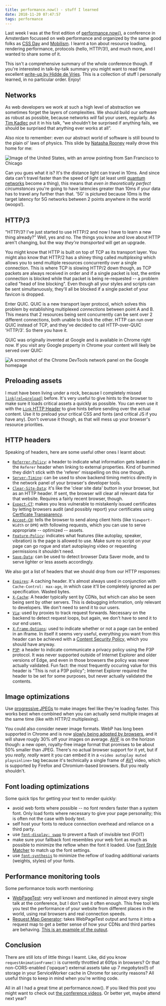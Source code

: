 ```yaml
---
title: performance.now() - stuff I learned
date: 2018-11-20 07:47:57
tags: performance
---
```


Last week I was at the first edition of [performance.now()](https://perfnow.nl), a conference in Amsterdam focussed on web performance and organized by the same good folks as [CSS Day](https://cssday.nl) and [Mobilism](https://mobilism.nl). I learnt a ton about resource loading, rendering performance, protocols (hello, HTTP/3!), and much more, and I wanted to share some of it.

<!-- more -->

This isn't a comprehensive summary of the whole conference though. If you're interested in talk-by-talk summary you might want to read the excellent [write-up by Hidde de Vries](https://hiddedevries.nl/en/blog/). This is a collection of stuff I personally learned, in no particular order. Enjoy!

## Networks

As web developers we work at such a high level of abstraction we sometimes forget the layers of complexities. We should build our software as robust as possible, because networks _will_ fail your users, regularly. As [Tim Kadlec](https://twitter.com/tkadlec) put it in his talk, “we shouldn’t be surprised if anything fails, we should be surprised that anything ever works at all”.

Also nice to remember: even our abstract world of software is still bound to the plain ol' laws of physics. This slide by [Natasha Rooney](https://twitter.com/thisNatasha) really drove this home for me:

![Image of the United States, with an arrow pointing from San Francisco to Chicago](./5g.jpg)

Can you gues what it is? It's the distance light can travel in 10ms. And since data can't travel faster than the speed of light (at least until [quantum networks](https://en.wikipedia.org/wiki/Quantum_network) become a thing), this means that _even in theoretically perfect circumstances_ you're going to have latencies greater than 10ms if your data has to travel any further than that. '5G' is pictured because 10ms is the target latency for 5G networks between 2 points anywhere in the world (woops!).

## HTTP/3

"HTTP/3? I've just started to use HTTP/2 and now I have to learn a new thing already?" Well, yes and no. The things you know and love about HTTP aren't changing, but the way _they're transported_ will get an upgrade.

You might know that HTTP is built on top of TCP as its transport layer. You might also know that HTTP/2 has a shiney thing called _multiplexing_ which allows you to send multiple resources concurrently over a single connection. This is where TCP is slowing HTTP/2 down though, as TCP packets are always received in order and if a single packet is lost, the entire connection is blocked while that packet is being re-requested -- a problem called "head of line blocking". Even though all your styles and scripts can be sent simultanuously, they'll all be blocked if a single packet of your favicon is dropped.

Enter QUIC. QUIC is a new transport layer protocol, which solves this problem by establishing
multiplexed _connections_ between point A and B. This means that 2 resources being sent concurrently can be sent over 2 different connections, both unable to block the other. HTTP can run over QUIC instead of TCP, and they've decided to call HTTP-over-QUIC 'HTTP/3'. So there you have it.

QUIC was originally invented at Google and is available in Chrome right now. If you visit any Google property in Chrome your content will likely be served over QUIC:

![A screenshot of the Chrome DevTools network panel on the Google homepage](./quic.png)

## Preloading assets

I must have been living under a rock, because I completely missed [`link[rel=preload]`](https://developer.mozilla.org/en-US/docs/Web/HTML/Preloading_content) before. It's very useful to give hints to the browser to make sure it loads critical assets a quickly as possible. You can even use it with the [`Link` HTTP Header](https://www.w3.org/wiki/LinkHeader) to give hints before sending over the actual content. Use it to preload your critical CSS and fonts (and critical JS if you have any). Don't overuse it though, as that will mess up your browser's resource priorities.

## HTTP headers

Speaking of headers, here are some useful other ones I learnt about:

* [`Referrer-Policy`](https://developer.mozilla.org/en-US/docs/Web/HTTP/Headers/Referrer-Policy): a header to indicate what information gets leaked in the `Referer` header when linking to external properties. Kind of bummed they didn't stick with the 'referer' misspelling on this one though.
* [`Server-Timing`](https://developer.mozilla.org/en-US/docs/Web/HTTP/Headers/Server-Timing): can be used to show backend timing metrics directly in the network panel of your browser's developer tools.
* [`Clear-Site-Data`](https://developer.mozilla.org/en-US/docs/Web/HTTP/Headers/Clear-Site-Data): it's like the 'clear site data' button in your browser, but as an HTTP header. If sent, the browser will clear all relevant data for that website. Requires a fairly recent browser, though.
* [`Expect-CT`](https://developer.mozilla.org/en-US/docs/Web/HTTP/Headers/Expect-CT): makes you less vulnerable to mistakenly issued certificates by letting browsers audit (and possibly report) your certificates using [Certficate Transparency](https://www.certificate-transparency.org/what-is-ct).
* [`Accept-CH`](https://httpwg.org/http-extensions/client-hints.html`): tells the browser to send along client hints (like `Viewport-Width` or `DPR`) with following requests, which you can use to serve appropriate -- optimized -- assets.
* [`Feature-Policy`](https://developer.mozilla.org/en-US/docs/Web/HTTP/Headers/Feature-Policy): indicates what features (like autoplay, speaker, vibration) is the page is allowed to use. Make sure no script on your page can go rogue and start autoplaying video or requesting permissions it shouldn't need.
* [`Save-Data`](http://webconcepts.info/concepts/http-header/Save-Data): can be used to detect browser Data Saver mode, and to serve lighter or less assets accordingly.

We also got a list of headers that we should drop from our HTTP responses:

* [`Expires`](https://developer.mozilla.org/en-US/docs/Web/HTTP/Headers/Expires): A caching header. It's almost always used in conjunction with `Cache-Control: max-age`, in which case it'll be completely ignored as per specification. Wasted bytes.
* [`X-Cache`](`https://anothersysadmin.wordpress.com/2008/04/22/x-cache-and-x-cache-lookup-headers-explained/`): A header typically sent by CDNs, but which can also be seen being sent by other servers. This is debugging information, only relevant to developers. We don't need to send it to our users.
* [`Via`](https://developer.mozilla.org/en-US/docs/Web/HTTP/Headers/Via): used by proxies to track request forwards. Necessary on the backend to detect request loops, but again, we don't have to send it to our end users.
* [`X-Frame-Options`](https://developer.mozilla.org/en-US/docs/Web/HTTP/Headers/X-Frame-Options): used to indicate whether or not a page can be embed in an iframe. In itself it seems very useful, everything you want from this header can be achieved with a [Content Security Policy](https://developer.mozilla.org/en-US/docs/Web/HTTP/Headers/Content-Security-Policy), which you should have anyway.
* [`P3P`](https://en.wikipedia.org/wiki/P3P): a header to indicate communicate a privacy policy using the P3P protocol. It was never supported outside of Internet Explorer and older versions of Edge, and even in those browsers the policy was never actually validated. Fun fact: the most frequently occuring value for this header is "This is not a P3P policy"; Internet Explorer required the header to be set for some purposes, but never actually validated the contents.

## Image optimizations

Use [progressive JPEGs](https://www.liquidweb.com/kb/what-is-a-progressive-jpeg/) to make images feel like they're loading faster. This works best when combined when you can actually send multiple images at the same time (like with HTTP/2 multiplexing).

You could also consider newer image formats. WebP has long been supported in Chrome and is now [slowly being adopted by browsers](https://www.zdnet.com/article/firefox-and-edge-add-support-for-googles-webp-image-format/), and it will shave rougly 30% off your images on average. [AVIF](https://en.wikipedia.org/wiki/AV1#AV1_Still_Image_File_Format_%28AVIF%29) is on the horizon though: a new open, royalty-free image format that promises to be about 50% smaller than JPEG. There's no actual browser support for it yet, but if you _really, really_ want it you can embed it in a `<video autoplay muted playsinline>` tag because it's technically a single frame of [AV1](https://en.wikipedia.org/wiki/AV1) video, which is supported by Firefox and Chromium-based browsers. But you really shouldn't.

## Font loading optimizations

Some quick tips for getting your text to render quickly:

* avoid web fonts where possible -- no font renders faster than a system font. Only load fonts where necessary to give your page personality; this is often not the case with body text.
* self host your fonts to reduce connection overhead and reliance on a third party.
* use [`font-display: swap`](https://developer.mozilla.org/en-US/docs/Web/CSS/@font-face/font-display) to prevent a flash of invisible text (FOIT)
* make sure your fallback font resembles your web font as much as possible to minimize the reflow when the font it loaded. Use [Font Style Matcher](https://meowni.ca/font-style-matcher/) to match up the font settings.
* use [`font-synthesis`](https://developer.mozilla.org/en-US/docs/Web/CSS/font-synthesis) to minimize the reflow of loading additional variants (weights, styles) of your fonts.

## Performance monitoring tools

Some performance tools worth mentioning:

* [WebPageTest](https://www.webpagetest.org/): very well known and mentioned in almost every single talk at the conference, but I don't use it often enough. This free tool lets you test the performance of your website from different places in the world, using real browsers and real connection speeds.
* [Request Map Generator](http://requestmap.webperf.tools/): takes WebPageTest output and turns it into a request map to get a better sense of how your CDNs and third parties are behaving. [This is an example of the output](http://requestmap.webperf.tools/render/150930_6C_8e18a8699be0287083cc5f121a0b18f4/).

## Conclusion

There are still lots of little things I learnt. Like, did you know `requestAnimationFrame()` is currently throttled at 60fps in browsers? Or that non-CORS-enabled ('opaque') external assets take up 7 _megabytes_(!) of storage in your ServiceWorker cache in Chrome for security reasons? All useful things to keep in mind when you're writing code.

All in all I had a great time at performance.now(). If you liked this post you might want to check out [the conference videos](https://www.youtube.com/playlist?list=PLjnstNlepBvMnKuNFvWeQWzlRp8Cbiw0X). Or better yet, maybe attend next year?
